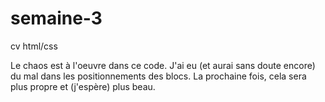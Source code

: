 # semaine-3
cv html/css

Le chaos est à l'oeuvre dans ce code. J'ai eu (et aurai sans doute encore) du mal dans les positionnements des blocs. 
La prochaine fois, cela sera plus propre et (j'espère) plus beau.
